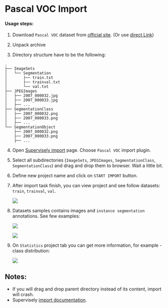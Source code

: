 # Pascal VOC Import

#### Usage steps:
1) Download `Pascal VOC` dataset from [official site](http://host.robots.ox.ac.uk/pascal/VOC/voc2012/index.html). (Or use [direct Link](http://host.robots.ox.ac.uk/pascal/VOC/voc2012/VOCtrainval_11-May-2012.tar))

2) Unpack archive

3) Directory structure have to be the following:

```text
.
├── ImageSets
│   └── Segmentation
│       ├── train.txt
│       ├── trainval.txt
│       └── val.txt
├── JPEGImages
│   ├── 2007_000032.jpg
│   ├── 2007_000033.jpg
│   ├── ...
├── SegmentationClass
│   ├── 2007_000032.png
│   ├── 2007_000033.png
│   ├── ...
└── SegmentationObject
    ├── 2007_000032.png
    ├── 2007_000033.png
    ├── ...
```
 
4) Open [Supervisely import](supervise.ly/import) page. Choose `Pascal VOC` import plugin.

5) Select all subdirectories (`ImageSets`, `JPEGImages`, `SegmentationClass`, `SegmentationClass`) and drag and drop them to browser. Wait a little bit.

6) Define new project name and click on `START IMPORT` button.

7) After import task finish, you can view project and see follow datasets: `train`, `trainval`, `val`.

    ![](https://imgur.com/37jUZZ1.jpg)

8) Datasets samples contains images and `instance segmentation` annotations. See few examples:

    ![](https://i.imgur.com/hJ93iv3.jpg)
    
    ![](https://i.imgur.com/UVqlFlp.jpg)

9) On `Statistics` project tab you can get more information, for example - class distribution:

    ![](https://i.imgur.com/BS79Qr2.png)
    
## Notes:
* If you will drag and drop parent directory instead of its content, import will crash.
* Supervisely [import documentation](https://docs.supervise.ly/import/).